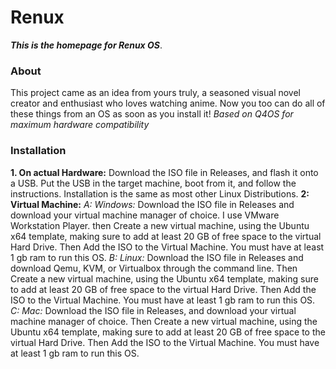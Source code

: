 # Renux
**_This is the homepage for Renux OS_**.
### About
This project came as an idea from yours truly, a seasoned visual novel creator and enthusiast who loves watching anime. Now you too can do all of these things from an OS as soon as you install it!
_Based on Q4OS for maximum hardware compatibility_
### Installation
**1. On actual Hardware:**
Download the ISO file in Releases, and flash it onto a USB. Put the USB in the target machine, boot from it, and follow the instructions. Installation is the same as most other Linux Distributions.
**2: Virtual Machine:**
        _A: Windows:_
        Download the ISO file in Releases and download your virtual machine manager of choice. I use VMware Workstation Player. then Create a new virtual machine, using the Ubuntu x64 template, making sure to add at least 20 GB of free space to the virtual Hard Drive. Then Add the ISO to the Virtual Machine. You must have at least 1 gb ram to run this OS.
        _B: Linux:_
        Download the ISO file in Releases and download Qemu, KVM, or Virtualbox through the command line. Then Create a new virtual machine, using the Ubuntu x64 template, making sure to add at least 20 GB of free space to the virtual Hard Drive. Then Add the ISO to the Virtual Machine. You must have at least 1 gb ram to run this OS.
       _C: Mac:_
         Download the ISO file in Releases, and download your virtual machine manager of choice. Then Create a new virtual machine, using the Ubuntu x64 template, making sure to add at least 20 GB of free space to the virtual Hard Drive. Then Add the ISO to the Virtual Machine. You must have at least 1 gb ram to run this OS.
